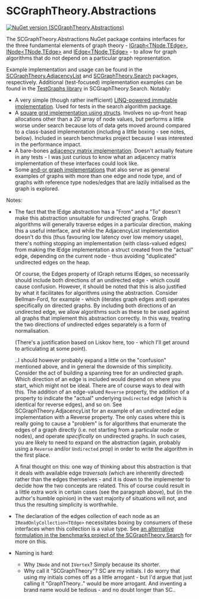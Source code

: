 ﻿# SCGraphTheory.Abstractions

[![NuGet version (SCGraphTheory.Abstractions)](https://img.shields.io/nuget/v/SCGraphTheory.Abstractions.svg?style=flat-square)](https://www.nuget.org/packages/SCGraphTheory.Abstractions/) 

The SCGraphTheory.Abstractions NuGet package contains interfaces for the three fundamental elements of graph theory - [IGraph<TNode,TEdge>](https://github.com/sdcondon/SCGraphTheory.Abstractions/blob/main/src/Abstractions/IGraph{TNode,TEdge}.cs), [INode<TNode,TEdge>](https://github.com/sdcondon/SCGraphTheory.Abstractions/blob/main/src/Abstractions/INode{TNode,TEdge}.cs) and [IEdge<TNode,TEdge>](https://github.com/sdcondon/SCGraphTheory.Abstractions/blob/main/src/Abstractions/IEdge{TNode,TEdge}.cs) - to allow for graph algorithms that do not depend on a particular graph representation.

Example implementation and usage can be found in the [SCGraphTheory.AdjacencyList](adjacency-list) and [SCGraphTheory.Search](search) packages, respectively.
Additional (test-focused) implementation examples can be found in the [TestGraphs library](https://github.com/sdcondon/SCGraphTheory.Search/tree/main/src/Search.TestGraphs) in SCGraphTheory.Search.
Notably:
- A very simple (though rather inefficient) [LINQ-powered immutable implementation](https://github.com/sdcondon/SCGraphTheory.Search/blob/main/src/Search.TestGraphs/LinqGraph.cs). Used for tests in the search algorithm package.
- A [square grid implementation using structs](https://github.com/sdcondon/SCGraphTheory.Search/blob/main/src/Search.TestGraphs/ValGridGraph%7BT%7D.cs). Involves no up-front heap allocations other than a 2D array of node values, but performs a little worse under search because lots of data gets moved around compared to a class-based implementation (including a little boxing - see notes, below). Included in search benchmarks project because I was interested in the performance impact.
- A bare-bones [adjacency matrix implementation](https://github.com/sdcondon/SCGraphTheory.Search/blob/main/src/Search.TestGraphs/AdjacencyMatrixGraph.cs). Doesn't actually feature in any tests - I was just curious to know what an adjacency matrix implementation of these interfaces could look like.
- Some [and-or graph implementations](https://github.com/sdcondon/SCGraphTheory.Search/tree/main/src/Search.TestGraphs/Specialized/AndOr) that also serve as general examples of graphs with more than one edge and node type, and of graphs with reference type nodes/edges that are lazily initialised as the graph is explored.

Notes:
* The fact that the IEdge abstraction has a "From" and a "To" doesn't make this abstraction unsuitable for undirected graphs.
Graph algorithms will generally traverse edges in a particular direction, making this a useful interface,
and while the AdjacencyList implementation doesn't do this (thus favouring low latency over low memory usage),
there's nothing stopping an implementation (with class-valued edges) from making the IEdge implementation a struct created from the "actual" edge,
depending on the current node - thus avoiding "duplicated" undirected edges on the heap.  
  
  Of course, the Edges property of IGraph returns IEdges, so necessarily should include both directions of an undirected edge - which could cause confusion.
However, it should be noted that this is also justified by what it facilitates for algorithms using the abstraction.
Consider Bellman-Ford, for example - which (iterates graph edges and) operates specifically on directed graphs.
By including both directions of an undirected edge, we allow algorithms such as these to be used against all graphs that implement this abstraction correctly.
In this way, treating the two directions of undirected edges separately is a form of normalisation.  
  
  (There's a justification based on Liskov here, too - which I'll get around to articulating at some point).  
  
  ..I should however probably expand a little on the "confusion" mentioned above, and in general the downside of this simplicity. Consider the act of building a
spanning tree for an undirected graph. Which direction of an edge is included would depend on where you start, which might not be ideal. There are of course ways
to deal with this. The addition of an edge-valued `Reverse` property, the addition of a property to indicate the "actual" underlying `Undirected` edge (which is
identical for reverse edges), and so on. See SCGraphTheory.AdjacencyList for an example of an undirected edge implementation with a Reverse property. The only cases
where this is really going to cause a "problem" is for algorithms that enumerate the edges of a graph directly (i.e. not starting from a particular node or nodes),
and operate *specifically* on undirected graphs. In such cases, you are likely to need to expand on the abstraction (again, probably using a `Reverse` and/or 
`Undirected` prop) in order to write the algorithm in the first place.  
  
  A final thought on this: one way of thinking about this abstraction is that it deals with available edge *traversals* (which are inherently directed) rather than the
edges themselves - and it is down to the implementer to decide how the two concepts are related. This of course could result in a little extra work in certain cases (see the paragraph above),
but (in the author's humble opinion) in the vast majority of situations will not, and thus the resulting simplicity is worthwhile.
* The declaration of the edges collection of each node as an `IReadOnlyCollection<TEdge>` necessitates boxing by consumers of these interfaces when this collection is a value type. See [an alternative formulation in the benchmarks project of the SCGraphTheory.Search](https://github.com/sdcondon/SCGraphTheory.Search/tree/main/src/Search.Benchmarks/AlternativeAbstractions/TEdges) for more on this.
* Naming is hard:
  * Why `INode` and not `IVertex`? Simply because its shorter.
  * Why call it "SCGraphTheory"? SC are my initials. I do worry that using my initials comes off as a little arrogant - but I'd argue that just calling it "GraphTheory.." would be more arrogant. And inventing a brand name would be tedious - and no doubt longer than SC.. 
